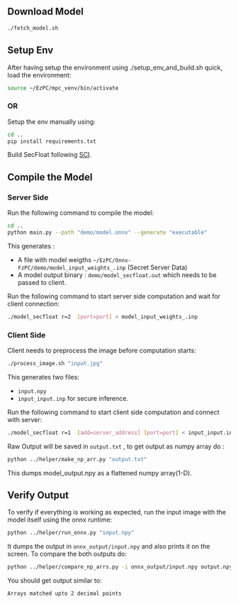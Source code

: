 ## Download Model
```bash
./fetch_model.sh 
```

## Setup Env
After having setup the environment using ./setup_env_and_build.sh quick, load the environment:
```bash
source ~/EzPC/mpc_venv/bin/activate
```
### OR
Setup the env manually using:
```bash
cd ..
pip install requirements.txt
```
Build SecFloat following [SCI](https://github.com/mpc-msri/EzPC/blob/onnx-fzpc/SCI/README.md).
## Compile the Model
### Server Side
Run the following command to compile the model:
```bash
cd ..
python main.py --path "demo/model.onnx" --generate "executable"
```
This generates :
- A file with model weigths `~/EzPC/Onnx-FzPC/demo/model_input_weights_.inp` (Secret Server Data) 
- A model output binary : `demo/model_secfloat.out` which needs to be passed to client.

Run the following command to start server side computation and wait for client connection:
```bash
./model_secfloat r=2  [port=port] < model_input_weights_.inp
```

### Client Side

Client needs to preprocess the image before computation starts:
```bash
./process_image.sh "input.jpg"
```
This generates two files:
- `input.npy` 
- `input_input.inp` for secure inference.

Run the following command to start client side computation and connect with server:
```bash
./model_secfloat r=1  [add=server_address] [port=port] < input_input.inp  > output.txt
```
Raw Output will be saved in `output.txt` , to get output as numpy array do : 
```bash
python ../helper/make_np_arr.py "output.txt"
```
This dumps model_output.npy as a flattened numpy array(1-D).

## Verify Output
To verify if everything is working as expected, run the input image with the model itself using the onnx runtime:
```bash
python ../helper/run_onnx.py "input.npy"
```
It dumps the output in `onnx_output/input.npy` and also prints it on the screen. To compare the both outputs do:
```bash
python ../helper/compare_np_arrs.py -i onnx_output/input.npy output.npy
```
You should get output similar to:
```bash
Arrays matched upto 2 decimal points
```
